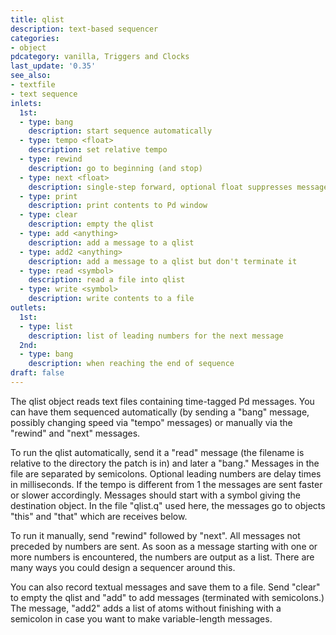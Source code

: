 ```yaml
---
title: qlist
description: text-based sequencer
categories:
- object
pdcategory: vanilla, Triggers and Clocks
last_update: '0.35'
see_also:
- textfile
- text sequence
inlets:
  1st:
  - type: bang
    description: start sequence automatically
  - type: tempo <float>
    description: set relative tempo
  - type: rewind
    description: go to beginning (and stop)
  - type: next <float>
    description: single-step forward, optional float suppresses message sending
  - type: print
    description: print contents to Pd window
  - type: clear
    description: empty the qlist
  - type: add <anything>
    description: add a message to a qlist
  - type: add2 <anything>
    description: add a message to a qlist but don't terminate it
  - type: read <symbol>
    description: read a file into qlist
  - type: write <symbol>
    description: write contents to a file
outlets:
  1st:
  - type: list
    description: list of leading numbers for the next message
  2nd:
  - type: bang
    description: when reaching the end of sequence
draft: false
---
```

The qlist object reads text files containing time-tagged Pd messages. You can have them sequenced automatically (by sending a "bang" message, possibly changing speed via "tempo" messages) or manually via the "rewind" and "next" messages.

To run the qlist automatically, send it a "read" message (the filename is relative to the directory the patch is in) and later a "bang." Messages in the file are separated by semicolons. Optional leading numbers are delay times in milliseconds. If the tempo is different from 1 the messages are sent faster or slower accordingly. Messages should start with a symbol giving the destination object. In the file "qlist.q" used here, the messages go to objects "this" and "that" which are receives below.

To run it manually, send "rewind" followed by "next". All messages not preceded by numbers are sent. As soon as a message starting with one or more numbers is encountered, the numbers are output as a list. There are many ways you could design a sequencer around this.

You can also record textual messages and save them to a file. Send "clear" to empty the qlist and "add" to add messages (terminated with semicolons.) The message, "add2" adds a list of atoms without finishing with a semicolon in case you want to make variable-length messages.
